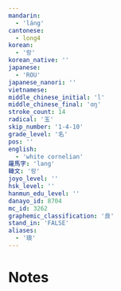 ```yaml
---
mandarin:
  - 'láng'
cantonese:
  - long4
korean:
  - '랑'
korean_native: ''
japanese:
  - 'ROU'
japanese_nanori: ''
vietnamese:
middle_chinese_initial: 'l'
middle_chinese_final: 'ɑŋ'
stroke_count: 14
radical: '玉'
skip_number: '1-4-10'
grade_level: '名'
pos: ''
english:
  - 'white cornelian'
羅馬字: 'lang'
韓文: '랑'
joyo_level: ''
hsk_level: ''
hanmun_edu_level: ''
danayo_id: 8704
mc_id: 3262
graphemic_classification: '良'
stand_in: 'FALSE'
aliases:
  - '琅'
---
```


# Notes
